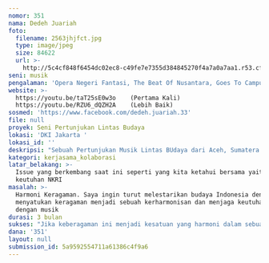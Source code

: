 ```yaml
---
nomor: 351
nama: Dedeh Juariah
foto:
  filename: 2563jhjfct.jpg
  type: image/jpeg
  size: 84622
  url: >-
    http://5c4cf848f6454dc02ec8-c49fe7e7355d384845270f4a7a0a7aa1.r53.cf2.rackcdn.com/372dbce6-3883-49b3-9772-eff2263fcda4/2563jhjfct.jpg
seni: musik
pengalaman: 'Opera Negeri Fantasi, The Beat Of Nusantara, Goes To Campus, Album Solo'
website: >-
  https://youtu.be/taT25sE0w3o    (Pertama Kali)         
  https://youtu.be/RZU6_dQZH2A    (Lebih Baik)
sosmed: 'https://www.facebook.com/dedeh.juariah.33'
file: null
proyek: Seni Pertunjukan Lintas Budaya
lokasi: 'DKI Jakarta '
lokasi_id: ''
deskripsi: "Sebuah Pertunjukan Musik Lintas BUdaya dari Aceh, Sumatera Barat, Palembang, Jakarta, Jawa, Jawa Barat, Bali, Papua, Sulawesi, dll\r\n\r\nPertunjukan ini akan melibatkan 40 orang pekerja"
kategori: kerjasama_kolaborasi
latar_belakang: >-
  Issue yang berkembang saat ini seperti yang kita ketahui bersama yaitu menjaga
  keutuhan NKRI
masalah: >-
  Harmoni Keragaman. Saya ingin turut melestarikan budaya Indonesia dengan
  menyatukan keragaman menjadi sebuah kerharmonisan dan menjaga keutuhan NKRI
  dengan musik
durasi: 3 bulan
sukses: "Jika keberagaman ini menjadi kesatuan yang harmoni dalam sebuah karya dan mendapat respon dari khalyak ramai dan generasi muda dapat menikmati seni budaya Indonesia yang bernuansa kekinian. Dalam kaitannya terhadap kesuksesan proyek ini adalah dimana masyarkat perlu diingatkan kembali bahwa justru perbedaanlah yang membuat kita tetap bersatu. Pada pementasan ini banyak yang terlibat beberapa orang yang berasal dari multi etinis di Indonesia, dengan team yang sudah cukup berpengalaman di bidang seni pertunjukan dan ini akan didukung oleh kurang lebih 40 orang pekerja, musisi, penari, pewayang, penyanyi, pendongeng, pelukis dan penyair dan team produksi lainnya termasuk sound engineer, tata cahaya, kostum, stage crew dan lainnya.\r\n\r\nPada akhir pelaksanaannya, hasil dari pementasan ini akan dibuat berbagai konten atas pertunjukan yang diprestasikan berupa Video Art yang akan mudah di akses oleh masyarakat luas kapan pun pada media internet."
dana: '351'
layout: null
submission_id: 5a9592554711a61386c4f9a6
---
```

